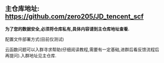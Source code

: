 ## 主仓库地址: https://github.com/zero205/JD_tencent_scf
**为了您的数据安全,必须将仓库私有,具体内容请到主仓库地址查看.**

配置文件部署方式(目前仅测试)

云函数问题可以入群寻求帮助(仔细阅读教程,需要有一定基础,进群后看反馈流程后再提问).入群地址见主仓库.
